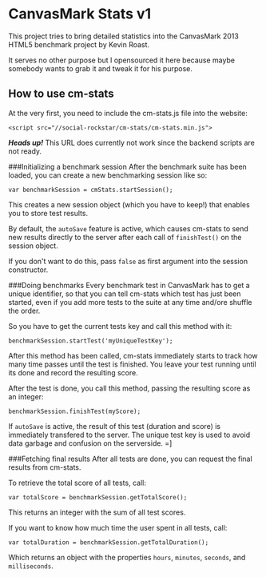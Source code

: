 CanvasMark Stats v1
======================

This project tries to bring detailed statistics into the CanvasMark 2013 HTML5 benchmark project by Kevin Roast.

It serves no other purpose but I opensourced it here because maybe somebody wants to grab it and tweak it for his purpose.


How to use cm-stats
-------------------

At the very first, you need to include the cm-stats.js file into the website:

    <script src="//social-rockstar/cm-stats/cm-stats.min.js">

***Heads up!*** This URL does currently not work since the backend scripts are not ready.

###Initializing a benchmark session
After the benchmark suite has been loaded, you can create a new benchmarking session like so:

    var benchmarkSession = cmStats.startSession();

This creates a new session object (which you have to keep!) that enables you to store test results.

By default, the `autoSave` feature is active, which causes cm-stats to send new results directly to the server
after each call of `finishTest()` on the session object.

If you don't want to do this, pass `false` as first argument into the session constructor.


###Doing benchmarks
Every benchmark test in CanvasMark has to get a unique identifier, so that you can tell cm-stats which test
has just been started, even if you add more tests to the suite at any time and/ore shuffle the order.

So you have to get the current tests key and call this method with it:

    benchmarkSession.startTest('myUniqueTestKey');

After this method has been called, cm-stats immediately starts to track how many time passes until the test is finished.
You leave your test running until its done and record the resulting score.

After the test is done, you call this method, passing the resulting score as an integer:

    benchmarkSession.finishTest(myScore);

If `autoSave` is active, the result of this test (duration and score) is immediately transfered to the server.
The unique test key is used to avoid data garbage and confusion on the serverside. =]

###Fetching final results
After all tests are done, you can request the final results from cm-stats.

To retrieve the total score of all tests, call:

    var totalScore = benchmarkSession.getTotalScore();

This returns an integer with the sum of all test scores.

If you want to know how much time the user spent in all tests, call:

    var totalDuration = benchmarkSession.getTotalDuration();

Which returns an object with the properties `hours`, `minutes`, `seconds`, and `milliseconds`.